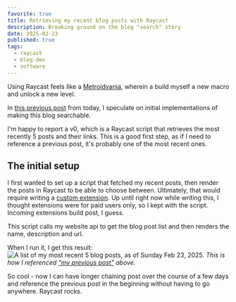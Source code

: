 ```yaml
---
favorite: true
title: Retrieving my recent blog posts with Raycast
description: Breaking ground on the blog "search" story
date: 2025-02-23
published: true
tags:
  - raycast
  - blog-dev
  - software
---
```

Using Raycast feels like a [Metroidvania](https://en.wikipedia.org/wiki/Metroidvania), wherein a build myself a new macro and unlock a new level. 

In [this previous post](https://natespilman.com/2025-02-23-make-website-searchable) from today, I speculate on initial implementations of making this blog searchable. 

I'm happy to report a v0, which is a Raycast script that retrieves the most recently 5 posts and their links. This is a good first step, as if I need to reference a previous post, it's probably one of the most recent ones. 

## The initial setup
I first wanted to set up a script that fetched my recent posts, then render the posts in Raycast to be able to choose between. Ultimately, that would require writing a [custom extension](https://developers.raycast.com/basics/create-your-first-extension). Up until right now while writing this, I thought extensions were for paid users only, so I kept with the script. Incoming extensions build post, I guess. 

This script calls my website api to get the blog post list and then renders the name, description and url. 

When I run it, I get this result: 
![A list of my most recent 5 blog posts, as of Sunday Feb 23, 2025.](https://ihkgojiseqpwinwdowvm.supabase.co/storage/v1/object/public/natespilmanblog/2025-02-23/list-posts/screenshot-of-list-command.jpg)
*This is how I referenced ["my previous post"](https://ihkgojiseqpwinwdowvm.supabase.co/storage/v1/object/public/natespilmanblog/2025-02-23/list-posts/post-list-result.jpg) above.*

So cool - now I can have longer chaining post over the course of a few days and reference the previous post in the beginning without having to go anywhere. Raycast rocks. 


